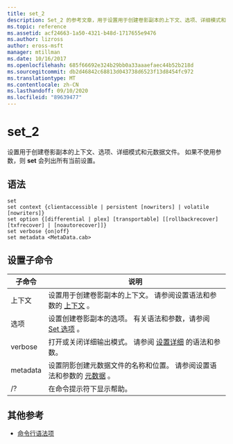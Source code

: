 ```yaml
---
title: set_2
description: Set_2 的参考文章，用于设置用于创建卷影副本的上下文、选项、详细模式和元数据文件。
ms.topic: reference
ms.assetid: acf24663-1a50-4321-b48d-1717655e9476
ms.author: lizross
author: eross-msft
manager: mtillman
ms.date: 10/16/2017
ms.openlocfilehash: 685f66692e324b29bb0a33aaaefaec44b52b218d
ms.sourcegitcommit: db2d46842c68813d043738d6523f13d8454fc972
ms.translationtype: MT
ms.contentlocale: zh-CN
ms.lasthandoff: 09/10/2020
ms.locfileid: "89639477"
---
```

# <a name="set_2"></a>set_2

设置用于创建卷影副本的上下文、选项、详细模式和元数据文件。 如果不使用参数，则 **set** 会列出所有当前设置。

## <a name="syntax"></a>语法

```
set
set context {clientaccessible | persistent [nowriters] | volatile [nowriters]}
set option {[differential | plex] [transportable] [[rollbackrecover] [txfrecover] | [noautorecover]]}
set verbose {on|off}
set metadata <MetaData.cab>
```

## <a name="set-sub-commands"></a>设置子命令

|子命令|说明|
|-----------|-----------|
|上下文|设置用于创建卷影副本的上下文。 请参阅设置语法和参数的 [上下文](set-context.md) 。|
|选项|设置创建卷影副本的选项。 有关语法和参数，请参阅 [Set 选项](set-option.md) 。|
|verbose|打开或关闭详细输出模式。 请参阅 [设置详细](set-verbose.md) 的语法和参数。|
|metadata|设置阴影创建元数据文件的名称和位置。 请参阅设置语法和参数的 [元数据](set-metadata.md) 。|
|/?|在命令提示符下显示帮助。|

## <a name="additional-references"></a>其他参考

- [命令行语法项](command-line-syntax-key.md)